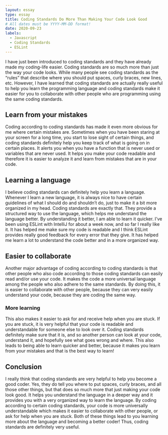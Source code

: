 ```yaml
---
layout: essay
type: essay
title: Coding Standards Do More Than Making Your Code Look Good
# All dates must be YYYY-MM-DD format!
date: 2020-09-23
labels:
  - Javascript
  - Coding Standards
  - ESLint
---
```

I have just been introduced to coding standards and they have already made my coding-life easier. Coding standards are so much more than just the way your code looks. While many people see coding standards as the “rules” that describe where you should put spaces, curly braces, new lines, etc. However, I have learned that coding standards are actually really useful to help you learn the programming language and coding standards make it easier for you to collaborate with other people who are programming using the same coding standards. 

## Learn from your mistakes

Coding according to coding standards has made it even more obvious for me where certain mistakes are. Sometimes when you have been staring at your screen for a long time, you start to lose sight of certain things, and coding standards definitely help you keep track of what is going on in certain places. It alerts you when you have a function that is never used or variables that are never used. It helps you make your code readable and therefore it is easier to analyze it and learn from mistakes that are in your code. 

## Learning a language

I believe coding standards can definitely help you learn a language. Whenever I learn a new language, it is always nice to have certain guidelines of what I should do and shouldn’t do, just to make it a bit more organized in my head. Coding standards are exactly that. They provide a structured way to use the language, which helps me understand the language better. By understanding it better, I am able to learn it quicker. 
I’ve been using ESLint with IntelliJ for about a week now, and so far I really like it. It has helped me make sure my code is readable and I think ESLint provides really good feedback for every error that they give. It has helped me learn a lot to understand the code better and in a more organized way.

## Easier to collaborate 

Another major advantage of coding according to coding standards is that other people who also code according to those coding standards can easily read and/or use your code. It makes the code a more universal language among the people who also adhere to the same standards. By doing this, it is easier to collaborate with other people, because they can very easily understand your code, because they are coding the same way. 
### More learning
This also makes it easier to ask for and receive help when you are stuck. If you are stuck, it is very helpful that your code is readable and understandable for someone else to look over it. Coding standards definitely make sure that it is, and so another person can look at your code, understand it, and hopefully see what goes wrong and where. This also leads to being able to learn quicker and better, because it makes you learn from your mistakes and that is the best way to learn! 

## Conclusion

I really think that coding standards are very helpful to help you become a good coder. Yes, they do tell you where to put spaces, curly braces, and all those other things, but that does so much more that just making your code look good. It helps you understand the language in a deeper way and it provides you with a very organized way to learn the language. By coding according to certain coding standards, your code is more universally understandable which makes it easier to collaborate with other people, or ask for help when you are stuck. Both of these things lead to you learning more about the language and becoming a better coder! Thus, coding standards are definitely very useful. 

